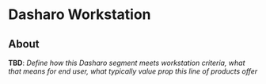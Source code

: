 # Dasharo Workstation

## About

**TBD**: _Define how this Dasharo segment meets workstation criteria, what that means for end user, what typically value prop this line of products offer_

